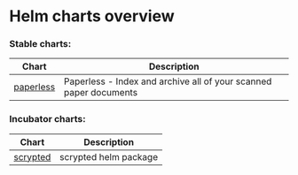 # Helm charts overview
### Stable charts:
| Chart | Description |
| ----- | ----------- |
| [paperless](stable/paperless) | Paperless - Index and archive all of your scanned paper documents |
### Incubator charts:
| Chart | Description |
| ----- | ----------- |
| [scrypted](incubator/scrypted) | scrypted helm package |
